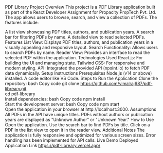 PDF Library Project
Overview
This project is a PDF Library application built as part of the React Developer Assignment for Propacity PropTech Pvt. Ltd. The app allows users to browse, search, and view a collection of PDFs. The features include:

A list view showcasing PDF titles, authors, and publication years.
A search bar for filtering PDFs by name.
A detailed view to read selected PDFs.
Features
List View: Displays PDF titles, authors, and publication years in a visually appealing and responsive layout.
Search Functionality: Allows users to search PDFs by name.
Reader View: Provides an interface to read the selected PDF within the application.
Technologies Used
React.js: For building the UI and managing state.
Tailwind CSS: For responsive and modern styling.
API: Integrated the provided API (npoint.io) to fetch PDF data dynamically.
Setup Instructions
Prerequisites
Node.js (v14 or above) installed.
A code editor like VS Code.
Steps to Run the Application
Clone the repository:
bash
Copy code
git clone https://github.com/vimalraj687/pdf-libreary.git  
cd pdf-libreary  
Install dependencies:
bash
Copy code
npm install  
Start the development server:
bash
Copy code
npm start  
Open the application in your browser at http://localhost:3000.
Assumptions
All PDFs in the API have unique titles.
PDFs without authors or publication years are displayed as "Unknown Author" or "Unknown Year."
How to Use
Open the application.
Use the search bar to find PDFs by title.
Click on a PDF in the list view to open it in the reader view.
Additional Notes
The application is fully responsive and optimized for various screen sizes.
Error handling has been implemented for API calls.
Live Demo
Deployed Application Link
https://pdf-libreary.vercel.app/

